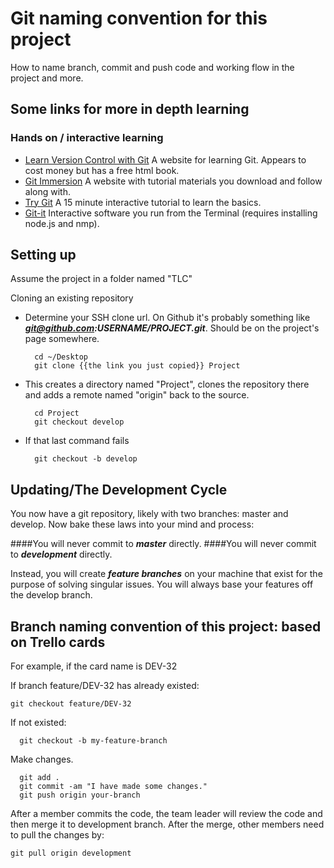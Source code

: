 Git naming convention for this project
===================================

How to name branch, commit and push code and working flow in the project and more.


## Some links for more in depth learning
### Hands on / interactive learning
* [Learn Version Control with Git](https://www.git-tower.com/learn/ebook) A website for learning Git. Appears to cost money but has a free html book.
* [Git Immersion](http://gitimmersion.com/lab_01.html) A website with tutorial materials you download and follow along with.
* [Try Git](http://try.github.io/levels/1/challenges/1) A 15 minute interactive tutorial to learn the basics. 
* [Git-it](http://nodeschool.io/#git-it) Interactive software you run from the Terminal (requires installing node.js and nmp).

Setting up
------------
Assume the project in a folder named "TLC"

Cloning an existing repository

- Determine your SSH clone url. On Github it's probably something like ***git@github.com:USERNAME/PROJECT.git***. Should be on the project's page somewhere.

		cd ~/Desktop
		git clone {{the link you just copied}} Project

- This creates a directory named "Project", clones the repository there and adds a remote named "origin" back to the source.

		cd Project
		git checkout develop

- If that last command fails

		git checkout -b develop


Updating/The Development Cycle
------------
You now have a git repository, likely with two branches: master and develop. Now bake these laws into your mind and process:

####You will never commit to ***master*** directly.
####You will never commit to ***development*** directly.

Instead, you will create ***feature branches*** on your machine that exist for the purpose of solving singular issues. You will always base your features off the develop branch.

Branch naming convention of this project: based on **Trello** cards
------------

For example, if the card name is DEV-32

If branch feature/DEV-32 has already existed:

    git checkout feature/DEV-32

If not existed:

	  git checkout -b my-feature-branch


Make changes.

	  git add .
	  git commit -am "I have made some changes."
	  git push origin your-branch
	  

After a member commits the code, the team leader will review the code and then merge it to development branch. After the merge, other members need to pull the changes by:

    git pull origin development
